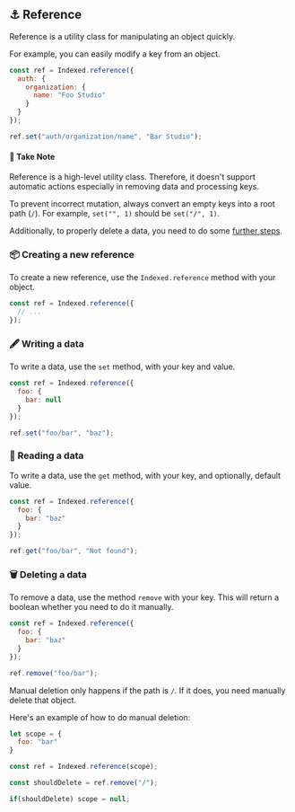 ## :anchor: Reference

Reference is a utility class for manipulating an object quickly.

For example, you can easily modify a key from an object.

```javascript
const ref = Indexed.reference({
  auth: {
    organization: {
      name: "Foo Studio"
    }
  }
});

ref.set("auth/organization/name", "Bar Studio");
```

#### :rotating_light: Take Note

Reference is a high-level utility class. Therefore, it doesn't support automatic actions especially in removing data and processing keys.

To prevent incorrect mutation, always convert an empty keys into a root path (`/`). For example, `set("", 1)` should be `set("/", 1)`.

Additionally, to properly delete a data, you need to do some [further steps](#deleting-a-data).

### :package: Creating a new reference

To create a new reference, use the `Indexed.reference` method with your object.

```javascript
const ref = Indexed.reference({
  // ...
});
```

### :fountain_pen: Writing a data

To write a data, use the `set` method, with your key and value.

```javascript
const ref = Indexed.reference({
  foo: {
    bar: null
  }
});

ref.set("foo/bar", "baz");
```

### :mag_right: Reading a data

To write a data, use the `get` method, with your key, and optionally, default value.

```javascript
const ref = Indexed.reference({
  foo: {
    bar: "baz"
  }
});

ref.get("foo/bar", "Not found");
```

### :wastebasket: Deleting a data

To remove a data, use the method `remove` with your key. This will return a boolean whether you need to do it manually.

```javascript
const ref = Indexed.reference({
  foo: {
    bar: "baz"
  }
});

ref.remove("foo/bar");
```

Manual deletion only happens if the path is `/`. If it does, you need manually delete that object.

Here's an example of how to do manual deletion:

```javascript
let scope = {
  foo: "bar"
}

const ref = Indexed.reference(scope);

const shouldDelete = ref.remove("/");

if(shouldDelete) scope = null;
```
